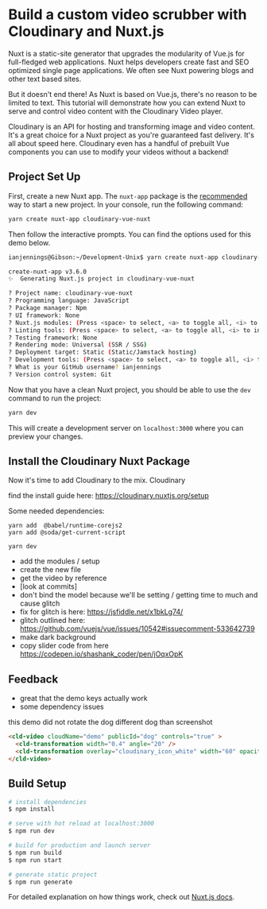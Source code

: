 # Build a custom video scrubber with Cloudinary and Nuxt.js

Nuxt is a static-site generator that upgrades the modularity of Vue.js for full-fledged web applications. Nuxt helps developers create fast and SEO optimized single page applications. We often see Nuxt powering blogs and other text based sites.

But it doesn't end there! As Nuxt is based on Vue.js, there's no reason to be limited to text. This tutorial will demonstrate how you can extend Nuxt to serve and control video content with the Cloudinary Video player. 

Cloudinary is an API for hosting and transforming image and video content. It's a great choice for a Nuxt project as you're guaranteed fast delivery. It's all about speed here. Cloudinary even has a handful of prebuilt Vue components you can use to modify your videos without a backend! 

## Project Set Up

First, create a new Nuxt app. The `nuxt-app` package is the [recommended](https://nuxtjs.org/docs/2.x/get-started/installation/) way to start a new project. In your console, run the following command:

```sh
yarn create nuxt-app cloudinary-vue-nuxt
```

Then follow the interactive prompts. You can find the options used for this demo below.

```sh
ianjennings@Gibson:~/Development-Unix$ yarn create nuxt-app cloudinary-vue-nuxt

create-nuxt-app v3.6.0
✨  Generating Nuxt.js project in cloudinary-vue-nuxt

? Project name: cloudinary-vue-nuxt
? Programming language: JavaScript
? Package manager: Npm
? UI framework: None
? Nuxt.js modules: (Press <space> to select, <a> to toggle all, <i> to invert selection)
? Linting tools: (Press <space> to select, <a> to toggle all, <i> to invert selection)
? Testing framework: None
? Rendering mode: Universal (SSR / SSG)
? Deployment target: Static (Static/Jamstack hosting)
? Development tools: (Press <space> to select, <a> to toggle all, <i> to invert selection)
? What is your GitHub username? ianjennings
? Version control system: Git
```

Now that you have a clean Nuxt project, you should be able to use the `dev` command to run the project:

```sh
yarn dev
```

This will create a development server on `localhost:3000` where you can preview your changes.

## Install the Cloudinary Nuxt Package

Now it's time to add Cloudinary to the mix. Cloudinary 

find the install guide here:
https://cloudinary.nuxtjs.org/setup

Some needed dependencies:
```
yarn add  @babel/runtime-corejs2
yarn add @soda/get-current-script
```

```
yarn dev
```

- add the modules / setup
- create the new file
- get the video by reference
- [look at commits]
- don't bind the model because we'll be setting / getting time to much and cause glitch
- fix for glitch is here: https://jsfiddle.net/x1bkLg74/
- glitch outlined here: https://github.com/vuejs/vue/issues/10542#issuecomment-533642739
- make dark background
- copy slider code from here https://codepen.io/shashank_coder/pen/jOqxOpK

## Feedback

- great that the demo keys actually work
- some dependency issues

this demo did not rotate the dog
different dog than screenshot
```html
<cld-video cloudName="demo" publicId="dog" controls="true" >
  <cld-transformation width="0.4" angle="20" />
  <cld-transformation overlay="cloudinary_icon_white" width="60" opacity="50" gravity="south_east" y="15" x="60" />
</cld-video>
```

## Build Setup

```bash
# install dependencies
$ npm install

# serve with hot reload at localhost:3000
$ npm run dev

# build for production and launch server
$ npm run build
$ npm run start

# generate static project
$ npm run generate
```

For detailed explanation on how things work, check out [Nuxt.js docs](https://nuxtjs.org).
